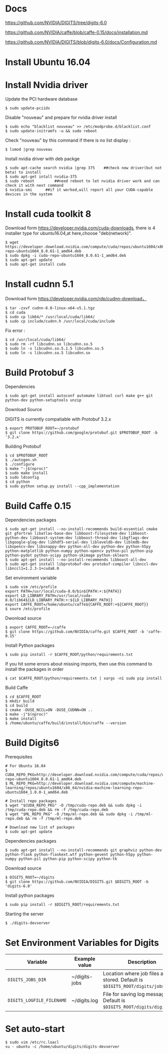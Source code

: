# Docs

https://github.com/NVIDIA/DIGITS/tree/digits-6.0

https://github.com/NVIDIA/caffe/blob/caffe-0.15/docs/installation.md

https://github.com/NVIDIA/DIGITS/blob/digits-6.0/docs/Configuration.md

# Install Ubuntu 16.04



# Install Nvidia driver

Update the PCI hardware database

```
$ sudo update-pciids
```

Disable "nouveau" and prepare for nvidia driver install

```
$ sudo echo "blacklist nouveau" >> /etc/modprobe.d/blacklist.conf
$ sudo update-initramfs -u && sudo reboot
```

Check "nouveau" by this command if there is no list display :

```
$ lsmod |grep nouveau
```

Install nvidia driver with deb packge

```
$ sudo apt-cache search nvidia |grep 375    ##check new driver(but not beta) to install
$ sudo apt-get intall nvidia-375
$ sudo reboot   	  ##need reboot to let nvidia driver work and can check it with next command
$ nvidia-smi   	  ##if it worked,will report all your CUDA-capable devices in the system
```

# Install cuda toolkit 8

Download form https://developer.nvidia.com/cuda-downloads, there is 4 installer type for ubuntu16.04,at here,choose "deb(network)".

```
$ wget https://developer.download.nvidia.com/compute/cuda/repos/ubuntu1604/x86_64/cuda-repo-ubuntu1604_8.0.61-1_amd64.deb
$ sudo dpkg -i cuda-repo-ubuntu1604_8.0.61-1_amd64.deb
$ sudo apt-get update
$ sudo apt-get install cuda
```

# Install cudnn 5.1

Download form https://developer.nvidia.com/rdp/cudnn-download， 

```
$ tar -zxvf cudnn-8.0-linux-x64-v5.1.tgz
$ cd cuda
$ sudo cp lib64/* /usr/local/cuda/lib64/
$ sudo cp include/cudnn.h /usr/local/cuda/include
```

Fix error :

```
$ cd /usr/local/cuda/lib64/   
$ sudo rm -rf libcudnn.so libcudnn.so.5   
$ sudo ln -s libcudnn.so.5.1.5 libcudnn.so.5   
$ sudo ln -s libcudnn.so.5 libcudnn.so
```

# Build Protobuf 3

Dependencies

```
$ sudo apt-get install autoconf automake libtool curl make g++ git python-dev python-setuptools unzip
```

Download Source

DIGITS is currently compatiable with Protobuf 3.2.x

```
$ export PROTOBUF_ROOT=~/protobuf
$ git clone https://github.com/google/protobuf.git $PROTOBUF_ROOT -b '3.2.x'
```

Building Protobuf

```
$ cd $PROTOBUF_ROOT
$ ./autogen.sh
$ ./configure
$ make "-j$(nproc)"
$ sudo make install
$ sudo ldconfig
$ cd python
$ sudo python setup.py install --cpp_implementation
```

# Build Caffe 0.15

Dependencies packages

```
$ sudo apt-get install --no-install-recommends build-essential cmake git gfortran libatlas-base-dev libboost-filesystem-dev libboost-python-dev libboost-system-dev libboost-thread-dev libgflags-dev libgoogle-glog-dev libhdf5-serial-dev libleveldb-dev liblmdb-dev libopencv-dev libsnappy-dev python-all-dev python-dev python-h5py python-matplotlib python-numpy python-opencv python-pil python-pip python-pydot python-scipy python-skimage python-sklearn
$ sudo apt-get install --no-install-recommends libboost-all-dev
$ sudo apt-get install libprotobuf-dev protobuf-compiler libnccl-dev libnccl1=1.2.3-1+cuda8.0
```

Set environment variable

```
$ sudo vim /etc/profile
export PATH=/usr/local/cuda-8.0/bin${PATH:+:${PATH}}
export LD_LIBRARY_PATH=/usr/local/cuda-8.0/lib64${LD_LIBRARY_PATH:+:${LD_LIBRARY_PATH}}
export CAFFE_ROOT=/home/ubuntu/caffe${CAFFE_ROOT:+${CAFFE_ROOT}}
$ soure /etc/profile
```

Dwonload source

```
$ export CAFFE_ROOT=~/caffe
$ git clone https://github.com/NVIDIA/caffe.git $CAFFE_ROOT -b 'caffe-0.15'
```

Install Python packages

```
$ sudo pip install -r $CAFFE_ROOT/python/requirements.txt
```

If you hit some errors about missing imports, then use this command to install the packages in order

```
$ cat $CAFFE_ROOT/python/requirements.txt | xargs -n1 sudo pip install
```

Build Caffe 

```
$ cd $CAFFE_ROOT
$ mkdir build
$ cd build
$ cmake -DUSE_NCCL=ON -DUSE_CUDNN=ON ..
$ make -j"$(nproc)"
$ make install
$ /home/ubuntu/caffe/build/install/bin/caffe --version
```
# Build Digits6

Prerequisites

```
# For Ubuntu 16.04
$ CUDA_REPO_PKG=http://developer.download.nvidia.com/compute/cuda/repos/ubuntu1604/x86_64/cuda-repo-ubuntu1604_8.0.61-1_amd64.deb
$ ML_REPO_PKG=http://developer.download.nvidia.com/compute/machine-learning/repos/ubuntu1604/x86_64/nvidia-machine-learning-repo-ubuntu1604_1.0.0-1_amd64.deb

# Install repo packages
$ wget "$CUDA_REPO_PKG" -O /tmp/cuda-repo.deb && sudo dpkg -i /tmp/cuda-repo.deb && rm -f /tmp/cuda-repo.deb
$ wget "$ML_REPO_PKG" -O /tmp/ml-repo.deb && sudo dpkg -i /tmp/ml-repo.deb && rm -f /tmp/ml-repo.deb

# Download new list of packages
$ sudo apt-get update
```

Dependencies packages

```
$ sudo apt-get install --no-install-recommends git graphviz python-dev python-flask python-flaskext.wtf python-gevent python-h5py python-numpy python-pil python-pip python-scipy python-tk
```

Download source

```
$ DIGITS_ROOT=~/digits
$ git clone https://github.com/NVIDIA/DIGITS.git $DIGITS_ROOT -b 'digits-6.0'
```

Install python packages

```
$ sudo pip install -r $DIGITS_ROOT/requirements.txt
```

Starting the server

```
$ ./digits-devserver
```

# Set Environment Variables for Digits

| Variable                  | Example value | Description                              |
| ------------------------- | ------------- | ---------------------------------------- |
| `DIGITS_JOBS_DIR`         | ~/digits-jobs | Location where job files are stored. Default is `$DIGITS_ROOT/digits/jobs`. |
| `DIGITS_LOGFILE_FILENAME` | ~/digits.log  | File for saving log messages. Default is `$DIGITS_ROOT/digits/digits.log`. |

# Set auto-start

```
$ sudo vim /etc/rc.loacl
su - ubuntu -c /home/ubuntu/digits/digits-devserver
```
